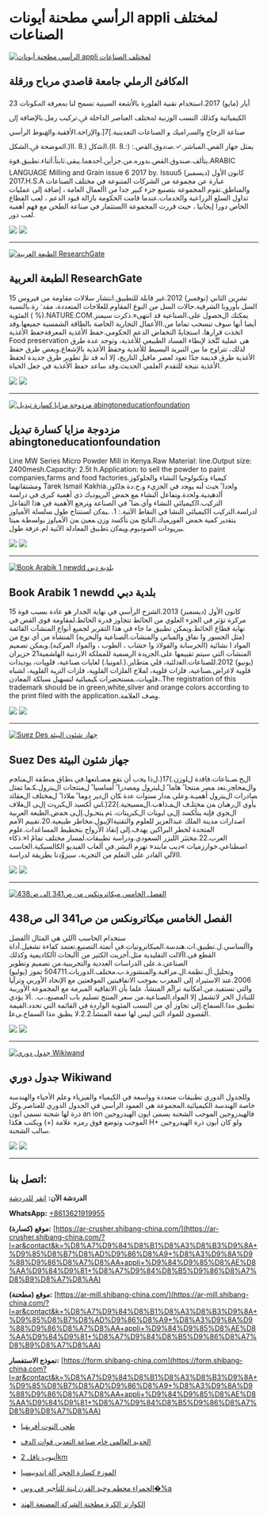 # الرأسي مطحنة أيونات appli لمختلف الصناعات

<a href="https://swt.shibang-china.com/?l=ar&img&k=%D8%A7%D9%84%D8%B1%D8%A3%D8%B3%D9%8A+%D9%85%D8%B7%D8%AD%D9%86%D8%A9+%D8%A3%D9%8A%D9%88%D9%86%D8%A7%D8%AA+appli+%D9%84%D9%85%D8%AE%D8%AA%D9%84%D9%81+%D8%A7%D9%84%D8%B5%D9%86%D8%A7%D8%B9%D8%A7%D8%AA" target="_blank">![الرأسي مطحنة أيونات appli لمختلف الصناعات](http://static.shibang-china.com/all-800x300/471.jpg)</a>

## اﻟﻣﻛﺎﻓﺊ اﻟرﻣﻠﻲ جامعة قاصدي مرباح ورقلة
23 أيار (مايو) 2017.اﺳﺘﺨﺪام ﺗﻘﻨﻴﺔ اﻟﻔﻠﻮرة ﺑﺎﻷﺷﻌﺔ اﻟﺴﻴﻨﻴﺔ ﺗﺴﻤﺢ ﻟﻨﺎ ﲟﻌﺮﻓﺔ اﳌﻜﻮﻧﺎت اﻟﻜﻴﻤﻴﺎﺋﻴﺔ وﻛﺬﻟﻚ اﻟﻨﺴﺐ اﻟﻮزﻧﻴﺔ ﳌﺨﺘﻠﻒ اﻟﻌﻨﺎﺻﺮ اﻟﺪاﺧﻠﺔ ﰲ.ﺗﺮﻛﻴﺐ رﻣﻞ.ﺑﺎﻹﺿﺎﻓﺔ إﱃ ﺻﻨﺎﻋﺔ اﻟﺰﺟﺎج واﻟﺴﲑاﻣﻴﻚ و اﻟﺼﻨﺎﻋﺎت اﻟﺘﻌﺪﻳﻨﻴﺔ.]7[.واﻹزاﺣﺔ.اﻷﻓﻘﻴﺔ.واﳍﺒﻮط اﻟﺮأﺳﻲ اﳌﻮﺿﺤﺔ ﰲ.اﻟﺸﻜﻞ.)II. 8.) اﻟﺷﻛل.(II. 8.:) ﻳﻤﺜﻞ ﺟﻬﺎز اﻟﻘﺺ.اﻟﻤﺒﺎﺷﺮ.✓.ﺻﻧدوق.اﻟﻘص.: ﻳﺘﺄﻟﻒ.ﺻﻨﺪوق.اﻟﻘﺺ.ﺑﺪورﻩ.ﻣﻦ.ﺟﺰأﻳﻦ.أﺣﺪﳘﺎ.ﻳﺒﻘﻰ.ﺛﺎﺑﺘﺎً.أﺛﻨﺎء.ﺗﻄﺒﻴﻖ.ﻗﻮة.ARABIC LANGUAGE Milling and Grain issue 6 2017 by. Issuu5 كانون الأول (ديسمبر) 2017.H.S.A عبارة عن مجموعة من الشركات المتنوعة في مختلف الصناعات والمناطق.تقوم المجموعة بتصنيع جزء كبير جدا من األعمال العامة ، إضافة إلى عمليات تداول السلع الزراعية والخدمات.عندما قامت الحكومة بازالة قيود الدعم ، لعب القطاع الخاص دورا إيجابيا ، حيث قررت المجموعة االستثمار في صناعة الطحن مع فهم أهمية لعب دور.


<a href="https://whatsapp.shibangsoft.com/WhatsApp.php" target="_blank" title="WhatsApp">![](http://static.shibang-china.com/icon/whatsapp.png)</a> <a href="https://swt.shibang-china.com/?l=ar&icon&k=%D8%A7%D9%84%D8%B1%D8%A3%D8%B3%D9%8A+%D9%85%D8%B7%D8%AD%D9%86%D8%A9+%D8%A3%D9%8A%D9%88%D9%86%D8%A7%D8%AA+appli+%D9%84%D9%85%D8%AE%D8%AA%D9%84%D9%81+%D8%A7%D9%84%D8%B5%D9%86%D8%A7%D8%B9%D8%A7%D8%AA" target="_blank">![](http://static.shibang-china.com/icon/chat-ar.png)</a>

---

<a href="https://swt.shibang-china.com/?l=ar&img&k=%D8%A7%D9%84%D8%B1%D8%A3%D8%B3%D9%8A+%D9%85%D8%B7%D8%AD%D9%86%D8%A9+%D8%A3%D9%8A%D9%88%D9%86%D8%A7%D8%AA+appli+%D9%84%D9%85%D8%AE%D8%AA%D9%84%D9%81+%D8%A7%D9%84%D8%B5%D9%86%D8%A7%D8%B9%D8%A7%D8%AA" target="_blank">![الطبعة العربية ResearchGate](http://static.shibang-china.com/all-800x300/395.jpg)</a>

## الطبعة العربية ResearchGate
15 تشرين الثاني (نوفمبر) 2012.ﻏﻴﺮ ﻗﺎﺑﻠﺔ ﻟﻠﺘﻄﺒﻴﻖ.ﺍﻧﺘﺸﺎﺭ ﺳﻼﻻﺕ ﻣﻘﺎﻭﻣﺔ ﻣﻦ ﻓﻴﺮﻭﺱ ﺍﻟﺴﻞ ﺑﺄﻭﺭﻭﺑﺎ ﺍﻟﺸﺮﻗﻴﺔ.ﺣﺎﻻﺕ ﺍﻟﺴﻞ ﻣﻦ ﺍﻟﻨﻮﻉ ﺍﻟﻤﻘﺎﻭﻡ.ﻟﻠﻌﻼﺟﺎﺕ ﺍﻟﻤﺘﻌﺪﺩﺓ، ﻣﻘﺪﱠ ﺭﺓ.ﺑﺎﻟﻨﺴﺒﺔ ﺍﻟﻤﺌﻮﻳﺔ ( %).NATURE.COM.يمكنك الﺤﺼول على.الصناعية قد انتهى«.ذكرت سيمنز أيضا أنها سوف تنسحب تماما من.االأعمال التجارية الخاصة بالطاقة الشمسية جميعها.وقد اتخذت قرارها، استجابةً النخفاض الدعم الحكومي.حفظ الأغذية المعرفةحفظ الأغذية Food preservation هى عملية تُتَّخذ لإبطاء الفساد الطبيعي للأغذية، وتوجد عدة طرق لذلك، تتراوح ما بين التبريد البسيط للأغذية وحفظ الأغذية بالإشعاع.وبعض طرق حفظ الأغذية طرق قديمة جدًا تعود لعصر ماقبل التاريخ، إلا أنه قد تمَّ تطوير طرق جديدة لحفظ الأغذية نتيجة للتقدم العلمي الحديث.وقد ساعد حفظ الأغذية في جعل الحياة.


<a href="https://whatsapp.shibangsoft.com/WhatsApp.php" target="_blank" title="WhatsApp">![](http://static.shibang-china.com/icon/whatsapp.png)</a> <a href="https://swt.shibang-china.com/?l=ar&icon&k=%D8%A7%D9%84%D8%B1%D8%A3%D8%B3%D9%8A+%D9%85%D8%B7%D8%AD%D9%86%D8%A9+%D8%A3%D9%8A%D9%88%D9%86%D8%A7%D8%AA+appli+%D9%84%D9%85%D8%AE%D8%AA%D9%84%D9%81+%D8%A7%D9%84%D8%B5%D9%86%D8%A7%D8%B9%D8%A7%D8%AA" target="_blank">![](http://static.shibang-china.com/icon/chat-ar.png)</a>

---

<a href="https://swt.shibang-china.com/?l=ar&img&k=%D8%A7%D9%84%D8%B1%D8%A3%D8%B3%D9%8A+%D9%85%D8%B7%D8%AD%D9%86%D8%A9+%D8%A3%D9%8A%D9%88%D9%86%D8%A7%D8%AA+appli+%D9%84%D9%85%D8%AE%D8%AA%D9%84%D9%81+%D8%A7%D9%84%D8%B5%D9%86%D8%A7%D8%B9%D8%A7%D8%AA" target="_blank">![مزدوجة مزايا كسارة تبديل abingtoneducationfoundation](http://static.shibang-china.com/all-800x300/665.jpg)</a>

## مزدوجة مزايا كسارة تبديل abingtoneducationfoundation
Line MW Series Micro Powder Mill in Kenya.Raw Material: line.Output size: 2400mesh.Capacity: 2.5t h.Application: to sell the powder to paint companies,farms and food factories.كيمياء وتكنولوجيا النشاء والجلوكوز ومشتقاتهما Tarek Ismail Kakhia.واﺤداﹰ ﺤﻴث أﻨﻪ ﻴوﺠد ﻓﻲ اﻟﺠزيء و.ح.دة ﺠﻟﮐوز أﻟدﻫﻴدﻴﺔ.واﺤدة.وﺘﻔﺎﻋل اﻟﻨﺸﺎء ﻤﻊ ﺤﻤض اﻟﺒرﻴودﻴك ذي أﻫﻤﻴﺔ ﮐﺒرى ﻓﻲ دراﺴﺔ اﻟﺘرﮐﻴب.اﻟﮐﻴﻤﻴﺎﺌﻲ ﻟﻟﻨﺸﺎء وأي.ﻀﺎﹰ ﻓﻲ اﻟﺼﻨﺎﻋﺔ وﺘرﺠﻊ اﻷﻫﻤﻴﺔ ﻓﻲ ﻫذا اﻟﺘﻔﺎﻋل ﻟدراﺴﺔ.اﻟﺘرﮐﻴب اﻟﮐﻴﻤﻴﺎﺌﻲ ﻟﻟﻨﺸﺎ ﻓﻲ اﻟﻨﻘﺎط اﻵﺘﻴﺔ.: 1. .ﻴﻤﮐن اﺴﺘﻨﺘﺎج طول ﺴﻟﺴﻟﺔ اﻷﻤﻴﻟوز ﺒﺘﻘدﻴر ﮐﻤﻴﺔ ﺤﻤض اﻟﻔورﻤﻴك.اﻟﻨﺎﺘﺞ ﻤن ﺘﺄﮐﺴد وزن ﻤﻌﻴن ﻤن اﻷﻤﻴﻟوز ﺒواﺴطﺔ ﻤﻴﺘﺎ ﺒﻴرﻴودات اﻟﺼودﻴوم.وﻴﻤﮐن ﺘطﺒﻴق اﻟﻤﻌﺎدﻟﺔ اﻵﺘﻴﺔ ﻟم.ﻋرﻓﺔ طول.


<a href="https://whatsapp.shibangsoft.com/WhatsApp.php" target="_blank" title="WhatsApp">![](http://static.shibang-china.com/icon/whatsapp.png)</a> <a href="https://swt.shibang-china.com/?l=ar&icon&k=%D8%A7%D9%84%D8%B1%D8%A3%D8%B3%D9%8A+%D9%85%D8%B7%D8%AD%D9%86%D8%A9+%D8%A3%D9%8A%D9%88%D9%86%D8%A7%D8%AA+appli+%D9%84%D9%85%D8%AE%D8%AA%D9%84%D9%81+%D8%A7%D9%84%D8%B5%D9%86%D8%A7%D8%B9%D8%A7%D8%AA" target="_blank">![](http://static.shibang-china.com/icon/chat-ar.png)</a>

---

<a href="https://swt.shibang-china.com/?l=ar&img&k=%D8%A7%D9%84%D8%B1%D8%A3%D8%B3%D9%8A+%D9%85%D8%B7%D8%AD%D9%86%D8%A9+%D8%A3%D9%8A%D9%88%D9%86%D8%A7%D8%AA+appli+%D9%84%D9%85%D8%AE%D8%AA%D9%84%D9%81+%D8%A7%D9%84%D8%B5%D9%86%D8%A7%D8%B9%D8%A7%D8%AA" target="_blank">![Book Arabik 1 newdd بلدية دبي](http://static.shibang-china.com/all-800x300/935.jpg)</a>

## Book Arabik 1 newdd بلدية دبي
15 كانون الأول (ديسمبر) 2013.اﻟﺸﺮخ اﻟﺮأﺳﻲ ﻓﻲ ﻧﻬﺎﻳﺔ اﻟﺠﺪار ﻫﻮ ﻋﺎدة ﺑﺴﺒﺐ ﻗﻮة ﻣﺮﻛﺰة ﺗﺆﺛﺮ ﻓﻲ اﻟﺠﺰء اﻟﻌﻠﻮي ﻣﻦ اﻟﺤﺎﺋﻂ ﺗﺘﺠﺎوز ﻗﺪرة اﻟﺤﺎﺋﻂ.ﻟﻤﻘﺎوﻣﺔ ﻗﻮى اﻟﻘﺺ ﻓﻲ ﻧﻬﺎﻳﺔ ﻗﻄﺎع اﻟﺤﺎﺋﻂ.وﻳﻤﻜﻦ ﺗﻄﺒﻴﻖ ﻣﺎ ﺟﺎء ﻓﻲ ﻫﺬا اﻟﺘﻘﺮﻳﺮ ﻟﺠﻤﻴﻊ أﻧﻮاع اﻟﻤﻨﺸﺂت اﻟﻘﺎﺋﻤﺔ (ﻣﺜﻞ اﻟﺠﺴﻮر وا ﻧﻔﺎق واﻟﻤﺒﺎﻧﻲ واﻟﻤﻨﺸﺂت.اﻟﺼﻨﺎﻋﻴﺔ واﻟﺒﺤﺮﻳﺔ) اﻟﻤﻨﺸﺄة ﻣﻦ أي ﻧﻮع ﻣﻦ اﻟﻤﻮاد ا ﻧﺸﺎﺋﻴﺔ (اﻟﺨﺮﺳﺎﻧﺔ واﻟﻔﻮﻻذ وا ﺧﺸﺎب ، اﻟﻄﻮب ، واﻟﻤﻮاد اﻟﻤﺮﻛﺒﺔ).وﻳﻤﻜﻦ ﺗﺼﻤﻴﻢ اﻟﻤﻨﺸﺂت اﻟﺘﻲ ﺳﻴﺘﻢ ﺗﻘﻴﻴﻤﻬﺎ ﻋﻠﻰ.ﺍﻟﺠﺭﻴﺩﺓ ﺍﻟﺭﺴﻤﻴﺔ ﻟﻠﻤﻤﻠﻜﺔ ﺍﻻﺭﺩﻨﻴﺔ ﺍﻟﻬﺎﺸﻤﻴﺔ21 حزيران (يونيو) 2012.ﻟﻠﺼﻨﺎﻋﺎﺕ.ﺍﻟﻐﺫﺍﺌﻴﺔ، ﻗﻠﻲ ﻤﺘﻁﺎﻴﺭ.(.ﺍﻤﻭﻨﻴﺎ.) ﻟﻐﺎﻴﺎﺕ ﺼﻨﺎﻋﻴﺔ، ﻗﻠﻭﻴﺎﺕ، ﻴﻭﺩﻴﺩﺍﺕ ﻗﻠﻭﻴﺔ ﻻﻏﺭﺍﺽ.ﺼﻨﺎﻋﻴﺔ، ﻓﻠﺯﺍﺕ ﻗﻠﻭﻴﺔ، ﺍﻤﻼﺡ ﺍﻟﻔﻠﺯﺍﺕ ﺍﻟﻘﻠﻭﻴﺔ، ﻓﻠﺯﺍﺕ ﺍﻟﺘﺭﺒﺔ ﺍﻟﻘﻠﻭﻴﺔ، ﺍﺸﺒﺎﻩ ﻗﻠﻭﻴﺎﺕ،.ﻤﺴﺘﺤﻀﺭﺍﺕ ﻜﻴﻤﻴﺎﺌﻴﺔ ﻟﺘﺴﻬﻴل ﺴﺒﺎﻜﺔ ﺍﻟﻤﻌﺎﺩﻥ،.The registration of this trademark should be in green,white,silver and orange colors according to the print filed with the application.ﻭﺼﻑ ﺍﻟﻌﻼﻤﺔ.


<a href="https://whatsapp.shibangsoft.com/WhatsApp.php" target="_blank" title="WhatsApp">![](http://static.shibang-china.com/icon/whatsapp.png)</a> <a href="https://swt.shibang-china.com/?l=ar&icon&k=%D8%A7%D9%84%D8%B1%D8%A3%D8%B3%D9%8A+%D9%85%D8%B7%D8%AD%D9%86%D8%A9+%D8%A3%D9%8A%D9%88%D9%86%D8%A7%D8%AA+appli+%D9%84%D9%85%D8%AE%D8%AA%D9%84%D9%81+%D8%A7%D9%84%D8%B5%D9%86%D8%A7%D8%B9%D8%A7%D8%AA" target="_blank">![](http://static.shibang-china.com/icon/chat-ar.png)</a>

---

<a href="https://swt.shibang-china.com/?l=ar&img&k=%D8%A7%D9%84%D8%B1%D8%A3%D8%B3%D9%8A+%D9%85%D8%B7%D8%AD%D9%86%D8%A9+%D8%A3%D9%8A%D9%88%D9%86%D8%A7%D8%AA+appli+%D9%84%D9%85%D8%AE%D8%AA%D9%84%D9%81+%D8%A7%D9%84%D8%B5%D9%86%D8%A7%D8%B9%D8%A7%D8%AA" target="_blank">![Suez Des جهاز شئون البيئة](http://static.shibang-china.com/all-800x300/385.jpg)</a>

## Suez Des جهاز شئون البيئة
ﺍﻝﺦ ﺼـﻨﺎﻋﺎﺕ.ﻓﺎﻗﺩﺓ ﻝﻠﻭﺯﻥ.)17(.ﻝﺫﺍ ﻴﺠﺏ ﺃﻥ ﺘﻘﻊ ﻤﺼـﺎﻨﻌﻬﺎ.ﻓﻲ ﻨﻁﺎﻕ ﻤﻨﻁﻘﺔ ﺍﻝﻤﻨﺎﺠﻡ ﻭﺍﻝﻤﺤﺎﺠﺭ.ﺘﻌﺩ ﻤﺼﺭ ﻤﻨﺘﺠﺎﹰ ﻫﺎﻤﺎﹰ ﻝﻠﺒﺘﺭﻭل ﻭﻤﺼﺩﺭﺍﹰ ﺃﺴﺎﺴﻴﺎﹰ ﻝﻤﻨﺘﺠﺎﺕ ﺍﻝﺒﺘﺭﻭل.ﻜ.ﻤﺎ ﺘﻤﺜل ﺼﺎﺩﺭﺍﺕ ﺍﻝﺒﺘﺭﻭل ﺃﻫﻤﻴـﺔ.ﻭﻋﻠﻰ ﻤﺩﺍﺭ ﺴﻨﻭﺍﺕ ﻋﺩﺓ ﻜﺎﻥ ﺍﻝﺩﻴﺭ ﺩﻭﻤﺎﹰ ﻤﻼﺫﺍﹰ ﻝﻤﺨﺘﻠﻑ ﺍﻝﻌﻘﺎﺌﺩ ﻴﺄﻭﻱ ﺍﻝﺭﻫﺒﺎﻥ ﻤﻥ ﻤﺨﺘﻠـﻑ ﺍﻝﻤـﺫﺍﻫﺏ.ﺍﻝﻤﺴﻴﺤﻴﺔ.)22(.ﺎﻨﻲ ﺃﻜﺴﻴﺩ ﺍﻝﻜﺒﺭﻴﺕ ﺇﻝﻰ ﺍﻝﻐﻼﻑ ﺍﻝﺠﻭﻱ ﻓﺈﻨﻪ ﻴﺘﺄﻜﺴﺩ ﺇﻝﻰ ﺍﻴﻭﻨﺎﺕ ﺍﻝﻜﺒﺭﻴﺘﺎﺕ، ﺜﻡ ﻴﺘﺤـﻭل.ﺇﻝﻰ ﺤﻤﺽ.اﻟﻄﺒﻌﺔ اﻟﻌﺮﺑﻴﺔ اصدارات مدينة الملك عبدالعزيز للعلوم والتقنيةالإيبول.مخاطر طبيعية.20.تقييم الأمم المتحدة لخطر البراكين يهدف.إلى إنقاذ الأرواح بتخطيط المساعَدات.علوم العرب.22.مختبَر الليزر السعودي.ودراسة تطبيقات.لمسار مختلف تمامً ا«.ذكاء اصطناعي.خوارزميات »ديب مايند« تهزم البشر.في ألعاب الفيديو الكالسيكية.الحاسب االآلي القادر على التعلم من التجربة، سيزوِّدنا بطريقة لدراسة.


<a href="https://whatsapp.shibangsoft.com/WhatsApp.php" target="_blank" title="WhatsApp">![](http://static.shibang-china.com/icon/whatsapp.png)</a> <a href="https://swt.shibang-china.com/?l=ar&icon&k=%D8%A7%D9%84%D8%B1%D8%A3%D8%B3%D9%8A+%D9%85%D8%B7%D8%AD%D9%86%D8%A9+%D8%A3%D9%8A%D9%88%D9%86%D8%A7%D8%AA+appli+%D9%84%D9%85%D8%AE%D8%AA%D9%84%D9%81+%D8%A7%D9%84%D8%B5%D9%86%D8%A7%D8%B9%D8%A7%D8%AA" target="_blank">![](http://static.shibang-china.com/icon/chat-ar.png)</a>

---

<a href="https://swt.shibang-china.com/?l=ar&img&k=%D8%A7%D9%84%D8%B1%D8%A3%D8%B3%D9%8A+%D9%85%D8%B7%D8%AD%D9%86%D8%A9+%D8%A3%D9%8A%D9%88%D9%86%D8%A7%D8%AA+appli+%D9%84%D9%85%D8%AE%D8%AA%D9%84%D9%81+%D8%A7%D9%84%D8%B5%D9%86%D8%A7%D8%B9%D8%A7%D8%AA" target="_blank">![الفصل الخامس ميكاترونكس من ص341 الى ص438](http://static.shibang-china.com/all-800x300/225.jpg)</a>

## الفصل الخامس ميكاترونكس من ص341 الى ص438
ستخدام الحاسب اآللي هي المثال األفضل واألساسي.ل.تطبيق.ات.هندسة.الميكاترونيات.في أتمتة.التصنيع.تعتمد كفاءة تشغيل.أداة القطع فى.اآلالت التقليدية مثل.أجريت الكثير من األبحاث األكاديمية وكذلك الصناعي.ة.على الدراسات العددية والتجريبية.من تصميم وتطوير وتحليل.أل.نظمة.ال.مراقبة.والمنشورة.ب.مختلف.الدوريات.504711 تموز (يوليو) 2006.ﻋﻨﺪ اﻻﺳﺘﻴﺮاد إﻟﻰ اﻟﻤﻐﺮب ﺑﻤﻮﺟﺐ اﻻﺗﻔﺎﻗﻴﺘﻴﻦ اﻟﻤﻮﻗﻌﺘﻴﻦ ﻣﻊ اﻹﺗﺤﺎد اﻷورﺑﻲ وﺗﺮآﻴﺎ واﻟﺘﻲ ﺗﺴﺘﻔﻴﺪ.ﻣﻦ.اﻣﻜﺎﻧﻴﺔ ﺗﺮاآﻢ اﻟﻤﻨﺸﺄ، ﻋﻠﻤﺎ ﺑﺄن اﻻﺗﻔﺎﻗﻴﺔ اﻟﻤﺒﺮﻣﺔ ﻣﻊ اﻟﻤﺠﻤﻮﻋﺔ اﻷورﺑﻴﺔ ﻟﻠﺘﺒﺎدل اﻟﺤﺮ ﻻﺗﺸﻤﻞ إﻻ اﻟﻤﻮاد.اﻟﺼﻨﺎﻋﻴﺔ.ﻣﻦ ﺳﻌﺮ اﻟﻤﻨﺘﺞ ﺗﺴﻠﻴﻢ ﺑﺎب اﻟﻤﺼﻨﻊ،.ب. .أﻻ ﻳﺆدي ﺗﻄﺒﻴﻖ هﺬا.اﻟﺴﻤﺎح.إﻟﻰ ﺗﺠﺎوز أي ﻣﻦ اﻟﻨﺴﺐ اﻟﻤﺌﻮﻳﺔ اﻟﻮاردة ﻓﻲ اﻟﻘﺎﺋﻤﺔ اﻟﺘﻲ ﺗﺤﺪد.اﻟﻘﻴﻤﺔ اﻟﻘﺼﻮى ﻟﻠﻤﻮاد اﻟﺘﻲ ﻟﻴﺲ ﻟﻬﺎ ﺻﻔﺔ اﻟﻤﻨﺸﺄ.2.2.ﻻ ﻳﻄﺒﻖ هﺬا اﻟﺴﻤﺎح.ﻰﻋﻠ.


<a href="https://whatsapp.shibangsoft.com/WhatsApp.php" target="_blank" title="WhatsApp">![](http://static.shibang-china.com/icon/whatsapp.png)</a> <a href="https://swt.shibang-china.com/?l=ar&icon&k=%D8%A7%D9%84%D8%B1%D8%A3%D8%B3%D9%8A+%D9%85%D8%B7%D8%AD%D9%86%D8%A9+%D8%A3%D9%8A%D9%88%D9%86%D8%A7%D8%AA+appli+%D9%84%D9%85%D8%AE%D8%AA%D9%84%D9%81+%D8%A7%D9%84%D8%B5%D9%86%D8%A7%D8%B9%D8%A7%D8%AA" target="_blank">![](http://static.shibang-china.com/icon/chat-ar.png)</a>

---

<a href="https://swt.shibang-china.com/?l=ar&img&k=%D8%A7%D9%84%D8%B1%D8%A3%D8%B3%D9%8A+%D9%85%D8%B7%D8%AD%D9%86%D8%A9+%D8%A3%D9%8A%D9%88%D9%86%D8%A7%D8%AA+appli+%D9%84%D9%85%D8%AE%D8%AA%D9%84%D9%81+%D8%A7%D9%84%D8%B5%D9%86%D8%A7%D8%B9%D8%A7%D8%AA" target="_blank">![جدول دوري Wikiwand](http://static.shibang-china.com/all-800x300/687.jpg)</a>

## جدول دوري Wikiwand
وللجدول الدوري تطبيقات متعددة وواسعة في الكيمياء والفيزياء وعلم الأحياء والهندسة خاصة الهندسة الكيميائية.المجموعة هي العمود الرأسي في الجدول الدوري للعناصر.وكل ذرة لها شحنة تسمي ايون an ion فالهيدروجين الموجب الشحنة يسمى ايون الهيدروجين الموجب وتوضع فوق رمزه علامة (+) ويكتب هكذا H+ ولو كان أيون ذرة الهيدروجين سالب الشحنة.

<a href="https://whatsapp.shibangsoft.com/WhatsApp.php" target="_blank" title="WhatsApp">![](http://static.shibang-china.com/icon/whatsapp.png)</a> <a href="https://swt.shibang-china.com/?l=ar&icon&k=%D8%A7%D9%84%D8%B1%D8%A3%D8%B3%D9%8A+%D9%85%D8%B7%D8%AD%D9%86%D8%A9+%D8%A3%D9%8A%D9%88%D9%86%D8%A7%D8%AA+appli+%D9%84%D9%85%D8%AE%D8%AA%D9%84%D9%81+%D8%A7%D9%84%D8%B5%D9%86%D8%A7%D8%B9%D8%A7%D8%AA" target="_blank">![](http://static.shibang-china.com/icon/chat-ar.png)</a>

---
## اتصل بنا:

**الدردشة الآن:** [انقر للدردشة](https://swt.shibang-china.com?l=ar&contact&k=%D8%A7%D9%84%D8%B1%D8%A3%D8%B3%D9%8A+%D9%85%D8%B7%D8%AD%D9%86%D8%A9+%D8%A3%D9%8A%D9%88%D9%86%D8%A7%D8%AA+appli+%D9%84%D9%85%D8%AE%D8%AA%D9%84%D9%81+%D8%A7%D9%84%D8%B5%D9%86%D8%A7%D8%B9%D8%A7%D8%AA)

**WhatsApp:**  [+8613621919955](https://whatsapp.shibangsoft.com/WhatsApp.php)

**موقع (كسارة):** [https://ar-crusher.shibang-china.com/](https://ar-crusher.shibang-china.com/?l=ar&contact&k=%D8%A7%D9%84%D8%B1%D8%A3%D8%B3%D9%8A+%D9%85%D8%B7%D8%AD%D9%86%D8%A9+%D8%A3%D9%8A%D9%88%D9%86%D8%A7%D8%AA+appli+%D9%84%D9%85%D8%AE%D8%AA%D9%84%D9%81+%D8%A7%D9%84%D8%B5%D9%86%D8%A7%D8%B9%D8%A7%D8%AA)

**موقع (مطحنة):** [https://ar-mill.shibang-china.com/](https://ar-mill.shibang-china.com/?l=ar&contact&k=%D8%A7%D9%84%D8%B1%D8%A3%D8%B3%D9%8A+%D9%85%D8%B7%D8%AD%D9%86%D8%A9+%D8%A3%D9%8A%D9%88%D9%86%D8%A7%D8%AA+appli+%D9%84%D9%85%D8%AE%D8%AA%D9%84%D9%81+%D8%A7%D9%84%D8%B5%D9%86%D8%A7%D8%B9%D8%A7%D8%AA)

**نموذج الاستفسار:** [https://form.shibang-china.com](https://form.shibang-china.com?l=ar&contact&k=%D8%A7%D9%84%D8%B1%D8%A3%D8%B3%D9%8A+%D9%85%D8%B7%D8%AD%D9%86%D8%A9+%D8%A3%D9%8A%D9%88%D9%86%D8%A7%D8%AA+appli+%D9%84%D9%85%D8%AE%D8%AA%D9%84%D9%81+%D8%A7%D9%84%D8%B5%D9%86%D8%A7%D8%B9%D8%A7%D8%AA)

* [طحن التوت أفريقيا](../22/%D8%B7%D8%AD%D9%86%20%D8%A7%D9%84%D8%AA%D9%88%D8%AA%20%D8%A3%D9%81%D8%B1%D9%8A%D9%82%D9%8A%D8%A7.md)

* [الحديد العالمي خام صناعة التعدين قوات الدف](../25/%D8%A7%D9%84%D8%AD%D8%AF%D9%8A%D8%AF%20%D8%A7%D9%84%D8%B9%D8%A7%D9%84%D9%85%D9%8A%20%D8%AE%D8%A7%D9%85%20%D8%B5%D9%86%D8%A7%D8%B9%D8%A9%20%D8%A7%D9%84%D8%AA%D8%B9%D8%AF%D9%8A%D9%86%20%D9%82%D9%88%D8%A7%D8%AA%20%D8%A7%D9%84%D8%AF%D9%81.md)

* [أنبوب ناقل 2km](../24/%D8%A3%D9%86%D8%A8%D9%88%D8%A8%20%D9%86%D8%A7%D9%82%D9%84%202km.md)

* [الموزع كسارة الحجر آلة إندونيسيا](../21/%D8%A7%D9%84%D9%85%D9%88%D8%B2%D8%B9%20%D9%83%D8%B3%D8%A7%D8%B1%D8%A9%20%D8%A7%D9%84%D8%AD%D8%AC%D8%B1%20%D8%A2%D9%84%D8%A9%20%D8%A5%D9%86%D8%AF%D9%88%D9%86%D9%8A%D8%B3%D9%8A%D8%A7.md)

* [الحمراء محطم وحيد القرن لبنة للتأجير في وس�%a](../24/%D8%A7%D9%84%D8%AD%D9%85%D8%B1%D8%A7%D8%A1%20%D9%85%D8%AD%D8%B7%D9%85%20%D9%88%D8%AD%D9%8A%D8%AF%20%D8%A7%D9%84%D9%82%D8%B1%D9%86%20%D9%84%D8%A8%D9%86%D8%A9%20%D9%84%D9%84%D8%AA%D8%A3%D8%AC%D9%8A%D8%B1%20%D9%81%D9%8A%20%D9%88%D8%B3%EF%BF%BD%25a.md)

* [الكوارتز الكرة مطحنة الشركة المصنعة الهند](../25/%D8%A7%D9%84%D9%83%D9%88%D8%A7%D8%B1%D8%AA%D8%B2%20%D8%A7%D9%84%D9%83%D8%B1%D8%A9%20%D9%85%D8%B7%D8%AD%D9%86%D8%A9%20%D8%A7%D9%84%D8%B4%D8%B1%D9%83%D8%A9%20%D8%A7%D9%84%D9%85%D8%B5%D9%86%D8%B9%D8%A9%20%D8%A7%D9%84%D9%87%D9%86%D8%AF.md)